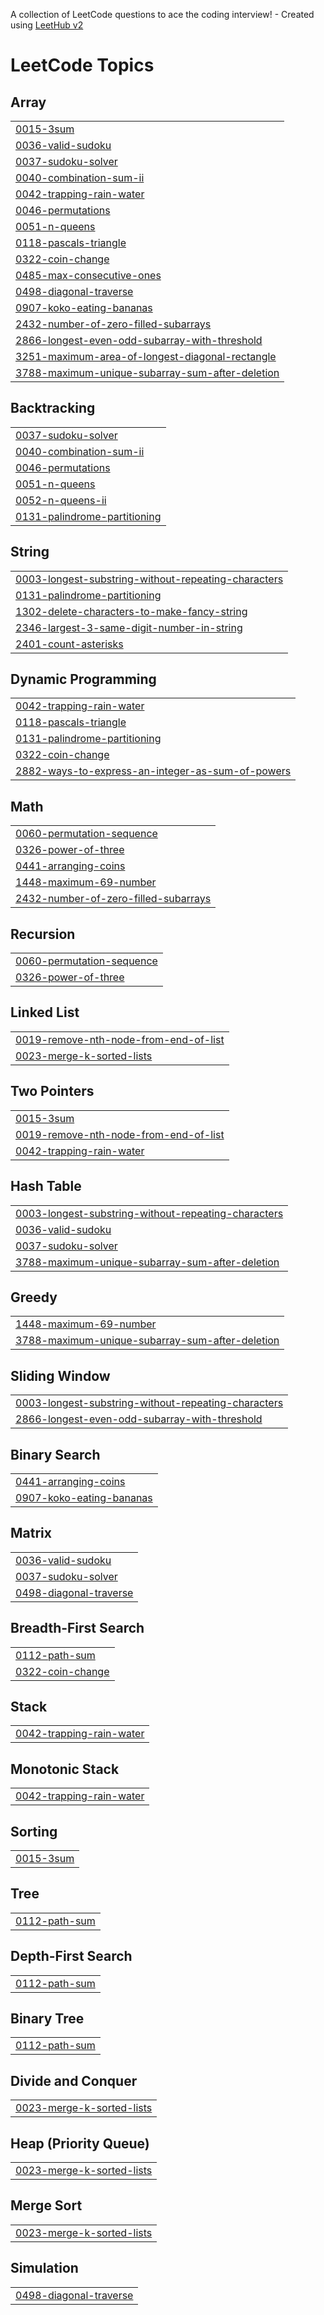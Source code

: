 A collection of LeetCode questions to ace the coding interview! - Created using [LeetHub v2](https://github.com/arunbhardwaj/LeetHub-2.0)
<!---LeetCode Topics Start-->
# LeetCode Topics
## Array
|  |
| ------- |
| [0015-3sum](https://github.com/nitish-murugan/leetcode_journey/tree/master/0015-3sum) |
| [0036-valid-sudoku](https://github.com/nitish-murugan/leetcode_journey/tree/master/0036-valid-sudoku) |
| [0037-sudoku-solver](https://github.com/nitish-murugan/leetcode_journey/tree/master/0037-sudoku-solver) |
| [0040-combination-sum-ii](https://github.com/nitish-murugan/leetcode_journey/tree/master/0040-combination-sum-ii) |
| [0042-trapping-rain-water](https://github.com/nitish-murugan/leetcode_journey/tree/master/0042-trapping-rain-water) |
| [0046-permutations](https://github.com/nitish-murugan/leetcode_journey/tree/master/0046-permutations) |
| [0051-n-queens](https://github.com/nitish-murugan/leetcode_journey/tree/master/0051-n-queens) |
| [0118-pascals-triangle](https://github.com/nitish-murugan/leetcode_journey/tree/master/0118-pascals-triangle) |
| [0322-coin-change](https://github.com/nitish-murugan/leetcode_journey/tree/master/0322-coin-change) |
| [0485-max-consecutive-ones](https://github.com/nitish-murugan/leetcode_journey/tree/master/0485-max-consecutive-ones) |
| [0498-diagonal-traverse](https://github.com/nitish-murugan/leetcode_journey/tree/master/0498-diagonal-traverse) |
| [0907-koko-eating-bananas](https://github.com/nitish-murugan/leetcode_journey/tree/master/0907-koko-eating-bananas) |
| [2432-number-of-zero-filled-subarrays](https://github.com/nitish-murugan/leetcode_journey/tree/master/2432-number-of-zero-filled-subarrays) |
| [2866-longest-even-odd-subarray-with-threshold](https://github.com/nitish-murugan/leetcode_journey/tree/master/2866-longest-even-odd-subarray-with-threshold) |
| [3251-maximum-area-of-longest-diagonal-rectangle](https://github.com/nitish-murugan/leetcode_journey/tree/master/3251-maximum-area-of-longest-diagonal-rectangle) |
| [3788-maximum-unique-subarray-sum-after-deletion](https://github.com/nitish-murugan/leetcode_journey/tree/master/3788-maximum-unique-subarray-sum-after-deletion) |
## Backtracking
|  |
| ------- |
| [0037-sudoku-solver](https://github.com/nitish-murugan/leetcode_journey/tree/master/0037-sudoku-solver) |
| [0040-combination-sum-ii](https://github.com/nitish-murugan/leetcode_journey/tree/master/0040-combination-sum-ii) |
| [0046-permutations](https://github.com/nitish-murugan/leetcode_journey/tree/master/0046-permutations) |
| [0051-n-queens](https://github.com/nitish-murugan/leetcode_journey/tree/master/0051-n-queens) |
| [0052-n-queens-ii](https://github.com/nitish-murugan/leetcode_journey/tree/master/0052-n-queens-ii) |
| [0131-palindrome-partitioning](https://github.com/nitish-murugan/leetcode_journey/tree/master/0131-palindrome-partitioning) |
## String
|  |
| ------- |
| [0003-longest-substring-without-repeating-characters](https://github.com/nitish-murugan/leetcode_journey/tree/master/0003-longest-substring-without-repeating-characters) |
| [0131-palindrome-partitioning](https://github.com/nitish-murugan/leetcode_journey/tree/master/0131-palindrome-partitioning) |
| [1302-delete-characters-to-make-fancy-string](https://github.com/nitish-murugan/leetcode_journey/tree/master/1302-delete-characters-to-make-fancy-string) |
| [2346-largest-3-same-digit-number-in-string](https://github.com/nitish-murugan/leetcode_journey/tree/master/2346-largest-3-same-digit-number-in-string) |
| [2401-count-asterisks](https://github.com/nitish-murugan/leetcode_journey/tree/master/2401-count-asterisks) |
## Dynamic Programming
|  |
| ------- |
| [0042-trapping-rain-water](https://github.com/nitish-murugan/leetcode_journey/tree/master/0042-trapping-rain-water) |
| [0118-pascals-triangle](https://github.com/nitish-murugan/leetcode_journey/tree/master/0118-pascals-triangle) |
| [0131-palindrome-partitioning](https://github.com/nitish-murugan/leetcode_journey/tree/master/0131-palindrome-partitioning) |
| [0322-coin-change](https://github.com/nitish-murugan/leetcode_journey/tree/master/0322-coin-change) |
| [2882-ways-to-express-an-integer-as-sum-of-powers](https://github.com/nitish-murugan/leetcode_journey/tree/master/2882-ways-to-express-an-integer-as-sum-of-powers) |
## Math
|  |
| ------- |
| [0060-permutation-sequence](https://github.com/nitish-murugan/leetcode_journey/tree/master/0060-permutation-sequence) |
| [0326-power-of-three](https://github.com/nitish-murugan/leetcode_journey/tree/master/0326-power-of-three) |
| [0441-arranging-coins](https://github.com/nitish-murugan/leetcode_journey/tree/master/0441-arranging-coins) |
| [1448-maximum-69-number](https://github.com/nitish-murugan/leetcode_journey/tree/master/1448-maximum-69-number) |
| [2432-number-of-zero-filled-subarrays](https://github.com/nitish-murugan/leetcode_journey/tree/master/2432-number-of-zero-filled-subarrays) |
## Recursion
|  |
| ------- |
| [0060-permutation-sequence](https://github.com/nitish-murugan/leetcode_journey/tree/master/0060-permutation-sequence) |
| [0326-power-of-three](https://github.com/nitish-murugan/leetcode_journey/tree/master/0326-power-of-three) |
## Linked List
|  |
| ------- |
| [0019-remove-nth-node-from-end-of-list](https://github.com/nitish-murugan/leetcode_journey/tree/master/0019-remove-nth-node-from-end-of-list) |
| [0023-merge-k-sorted-lists](https://github.com/nitish-murugan/leetcode_journey/tree/master/0023-merge-k-sorted-lists) |
## Two Pointers
|  |
| ------- |
| [0015-3sum](https://github.com/nitish-murugan/leetcode_journey/tree/master/0015-3sum) |
| [0019-remove-nth-node-from-end-of-list](https://github.com/nitish-murugan/leetcode_journey/tree/master/0019-remove-nth-node-from-end-of-list) |
| [0042-trapping-rain-water](https://github.com/nitish-murugan/leetcode_journey/tree/master/0042-trapping-rain-water) |
## Hash Table
|  |
| ------- |
| [0003-longest-substring-without-repeating-characters](https://github.com/nitish-murugan/leetcode_journey/tree/master/0003-longest-substring-without-repeating-characters) |
| [0036-valid-sudoku](https://github.com/nitish-murugan/leetcode_journey/tree/master/0036-valid-sudoku) |
| [0037-sudoku-solver](https://github.com/nitish-murugan/leetcode_journey/tree/master/0037-sudoku-solver) |
| [3788-maximum-unique-subarray-sum-after-deletion](https://github.com/nitish-murugan/leetcode_journey/tree/master/3788-maximum-unique-subarray-sum-after-deletion) |
## Greedy
|  |
| ------- |
| [1448-maximum-69-number](https://github.com/nitish-murugan/leetcode_journey/tree/master/1448-maximum-69-number) |
| [3788-maximum-unique-subarray-sum-after-deletion](https://github.com/nitish-murugan/leetcode_journey/tree/master/3788-maximum-unique-subarray-sum-after-deletion) |
## Sliding Window
|  |
| ------- |
| [0003-longest-substring-without-repeating-characters](https://github.com/nitish-murugan/leetcode_journey/tree/master/0003-longest-substring-without-repeating-characters) |
| [2866-longest-even-odd-subarray-with-threshold](https://github.com/nitish-murugan/leetcode_journey/tree/master/2866-longest-even-odd-subarray-with-threshold) |
## Binary Search
|  |
| ------- |
| [0441-arranging-coins](https://github.com/nitish-murugan/leetcode_journey/tree/master/0441-arranging-coins) |
| [0907-koko-eating-bananas](https://github.com/nitish-murugan/leetcode_journey/tree/master/0907-koko-eating-bananas) |
## Matrix
|  |
| ------- |
| [0036-valid-sudoku](https://github.com/nitish-murugan/leetcode_journey/tree/master/0036-valid-sudoku) |
| [0037-sudoku-solver](https://github.com/nitish-murugan/leetcode_journey/tree/master/0037-sudoku-solver) |
| [0498-diagonal-traverse](https://github.com/nitish-murugan/leetcode_journey/tree/master/0498-diagonal-traverse) |
## Breadth-First Search
|  |
| ------- |
| [0112-path-sum](https://github.com/nitish-murugan/leetcode_journey/tree/master/0112-path-sum) |
| [0322-coin-change](https://github.com/nitish-murugan/leetcode_journey/tree/master/0322-coin-change) |
## Stack
|  |
| ------- |
| [0042-trapping-rain-water](https://github.com/nitish-murugan/leetcode_journey/tree/master/0042-trapping-rain-water) |
## Monotonic Stack
|  |
| ------- |
| [0042-trapping-rain-water](https://github.com/nitish-murugan/leetcode_journey/tree/master/0042-trapping-rain-water) |
## Sorting
|  |
| ------- |
| [0015-3sum](https://github.com/nitish-murugan/leetcode_journey/tree/master/0015-3sum) |
## Tree
|  |
| ------- |
| [0112-path-sum](https://github.com/nitish-murugan/leetcode_journey/tree/master/0112-path-sum) |
## Depth-First Search
|  |
| ------- |
| [0112-path-sum](https://github.com/nitish-murugan/leetcode_journey/tree/master/0112-path-sum) |
## Binary Tree
|  |
| ------- |
| [0112-path-sum](https://github.com/nitish-murugan/leetcode_journey/tree/master/0112-path-sum) |
## Divide and Conquer
|  |
| ------- |
| [0023-merge-k-sorted-lists](https://github.com/nitish-murugan/leetcode_journey/tree/master/0023-merge-k-sorted-lists) |
## Heap (Priority Queue)
|  |
| ------- |
| [0023-merge-k-sorted-lists](https://github.com/nitish-murugan/leetcode_journey/tree/master/0023-merge-k-sorted-lists) |
## Merge Sort
|  |
| ------- |
| [0023-merge-k-sorted-lists](https://github.com/nitish-murugan/leetcode_journey/tree/master/0023-merge-k-sorted-lists) |
## Simulation
|  |
| ------- |
| [0498-diagonal-traverse](https://github.com/nitish-murugan/leetcode_journey/tree/master/0498-diagonal-traverse) |
<!---LeetCode Topics End-->